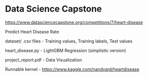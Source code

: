# Data Science Capstone
https://www.datasciencecapstone.org/competitions/7/heart-disease

Predict Heart Disease Rate

dataset/ .csv files - Training values, Training labels, Test values

heart_disease.py - LightGBM Regression (simplistic version)

project_report.pdf - Data Visualization

Runnable kernel - https://www.kaggle.com/nandvard/heartdisease
